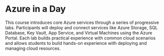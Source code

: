 # Azure in a Day

This course introduces core Azure services through a series of progressive labs. Participants will deploy and connect services like Azure Storage, SQL Database, Key Vault, App Service, and Virtual Machines using the Azure Portal. Each lab builds practical experience with common cloud scenarios and allows students to build hands-on experience with deploying and managing cloud resources.
